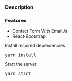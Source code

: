 ### Description


### Features

- Contact Form With EmailJs
- React-Bootstrap


 
Install required dependencies

<pre>yarn install</pre>


Start the server

<pre>yarn start</pre>


